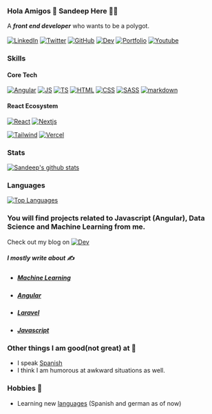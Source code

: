 ### Hola Amigos 👋 Sandeep Here 👨‍💻
A ***front end developer*** who wants to be a polygot.
<br><br>
[![LinkedIn](https://img.shields.io/badge/linkedin-%230077B5.svg?&style=for-the-badge&logo=linkedin&logoColor=white)](https://www.linkedin.com/in/sandeep-balachandran-54a79b9b/)
[![Twitter](https://img.shields.io/badge/twitter-%231DA1F2.svg?&style=for-the-badge&logo=twitter&logoColor=white)](https://twitter.com/Sandeepcristi)
[![GitHub](https://img.shields.io/badge/github-%23100000.svg?&style=for-the-badge&logo=github&logoColor=white)](https://www.github.com/sandeepbalachandran)
[![Dev](https://img.shields.io/badge/DEV.TO-%230A0A0A.svg?&style=for-the-badge&logo=dev-dot-to&logoColor=white)](https://dev.to/sandeepbalachandran)
[![Portfolio](https://img.shields.io/badge/website-000000?style=for-the-badge&logo=About.me&logoColor=white)](https://sandeepbalachandran.vercel.app)
[![Youtube](https://img.shields.io/badge/YouTube-FF0000?style=for-the-badge&logo=youtube&logoColor=white)](https://www.youtube.com/channel/UCbg_QjiMtFqIwQI9d1yJ-8g/featured?sub_confirmation=1)

### Skills

#### Core Tech
[![Angular](https://img.shields.io/badge/Angular-DD0031?style=for-the-badge&logo=angular&logoColor=white)](https://sandeepbalachandran.vercel.app)
[![JS](https://img.shields.io/badge/JavaScript-F7DF1E?style=for-the-badge&logo=javascript&logoColor=white)](https://sandeepbalachandran.vercel.app)
[![TS](https://img.shields.io/badge/TypeScript-3178c6?style=for-the-badge&logo=javascript&logoColor=white)](https://sandeepbalachandran.vercel.app)
[![HTML](https://img.shields.io/badge/HTML-239120?style=for-the-badge&logo=html5&logoColor=white)](https://sandeepbalachandran.vercel.app)
[![CSS](https://img.shields.io/badge/CSS-239120?&style=for-the-badge&logo=css3&logoColor=white)](https://sandeepbalachandran.vercel.app)
[![SASS](https://img.shields.io/badge/SASS-239120?&style=for-the-badge&logo=css3&logoColor=white)](https://sandeepbalachandran.vercel.app)
[![markdown](https://img.shields.io/badge/Markdown-000000?style=for-the-badge&logo=markdown&logoColor=white)](https://sandeepbalachandran.vercel.app)

#### React Ecosystem
[![React](https://img.shields.io/badge/React-20232A?style=for-the-badge&logo=react&logoColor=61DAFB)](https://sandeepbalachandran.vercel.app)
[![Nextjs](https://img.shields.io/badge/Nextjs-20232A?style=for-the-badge&logo=nextjs&logoColor=61DAFB)](https://sandeepbalachandran.vercel.app)

[![Tailwind](https://img.shields.io/badge/Tailwind_CSS-38B2AC?style=for-the-badge&logo=tailwind-css&logoColor=white)](https://sandeepbalachandran.vercel.app)
[![Vercel](	https://img.shields.io/badge/Vercel-000000?style=for-the-badge&logo=vercel&logoColor=white)](https://sandeepbalachandran.vercel.app)




### Stats
[![Sandeep's github stats](https://github-readme-stats.vercel.app/api?username=sandeepbalachandran&theme=tokyonight&show_icons=true)](https://www.github.com/sandeepbalachandran)

### Languages

[![Top Languages](https://github-readme-stats.vercel.app/api/top-langs/?username=sandeepbalachandran&theme=tokyonight&show_icons=true)](https://www.github.com/sandeepbalachandran)

### You will find projects related to Javascript (Angular), Data Science and  Machine Learning from me.
Check out my blog on [![Dev](https://img.shields.io/badge/DEV.TO-%230A0A0A.svg?&style=for-the-badge&logo=dev-dot-to&logoColor=white)](https://dev.to/sandeepbalachandran)
#####  I mostly write about ✍️
* ##### [Machine Learning](https://dev.to/sandeepbalachandran/machine-learning-introduction-400o)
* ##### [Angular](https://dev.to/sandeepbalachandran/angular-dark-fate-48dp)
* ##### [Laravel](https://dev.to/sandeepbalachandran/how-to-generate-pdf-and-send-it-on-mail-in-laravel-5-8-b8j)
* ##### [Javascript](https://dev.to/sandeepbalachandran/javascript-journey-31hb)

### Other things I am good(not great) at 🕺 
* I speak [Spanish](https://www.duolingo.com/profile/Sandeepbalan)
* I think I am humorous at awkward situations as well.

### Hobbies 🕺
* Learning new [languages](https://www.duolingo.com/profile/Sandeepbalan) (Spanish and german as of now)




